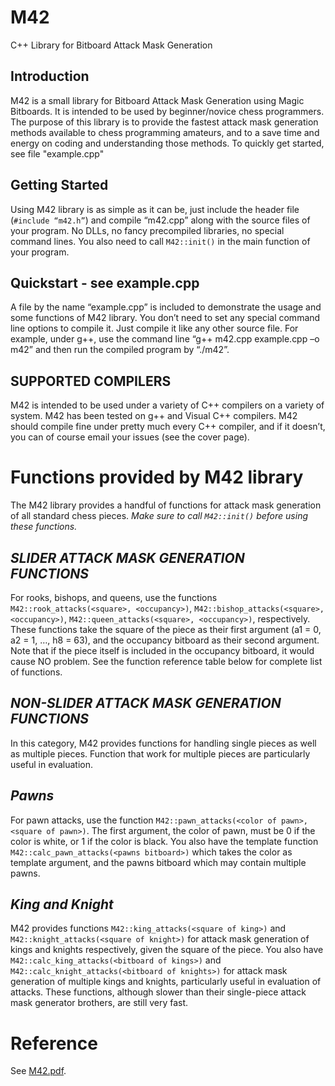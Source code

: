 # M42
C++ Library for Bitboard Attack Mask Generation

**Introduction**
---
M42 is a small library for Bitboard Attack Mask Generation using Magic Bitboards. It is intended to be used by beginner/novice chess programmers. The purpose of this library is to provide the fastest attack mask generation methods available to chess programming amateurs, and to a save time and energy on coding and understanding those methods. To quickly get started, see file "example.cpp"

**Getting Started**
---
Using M42 library is as simple as it can be, just include the header file (```#include “m42.h”```) and
compile “m42.cpp” along with the source files of your program. No DLLs, no fancy precompiled
libraries, no special command lines. You also need to call ```M42::init()``` in the main function of
your program.

**Quickstart - see example.cpp**
---
A file by the name “example.cpp” is included to demonstrate the usage and some functions of M42
library. You don’t need to set any special command line options to compile it. Just compile it like
any other source file. For example, under g++, use the command line “g++ m42.cpp example.cpp –o
m42” and then run the compiled program by “./m42”.

**SUPPORTED COMPILERS**
---
M42 is intended to be used under a variety of C++ compilers on a variety of system. M42 has been
tested on g++ and Visual C++ compilers. M42 should compile fine under pretty much every C++
compiler, and if it doesn’t, you can of course email your issues (see the cover page).

# Functions provided by M42 library

The M42 library provides a handful of functions for attack mask generation of all standard chess pieces. *Make sure to call ```M42::init()``` before using these functions.*

***SLIDER ATTACK MASK GENERATION FUNCTIONS***
---

For rooks, bishops, and queens, use the functions ```M42::rook_attacks(<square>,
<occupancy>)```, ```M42::bishop_attacks(<square>, <occupancy>)```,
```M42::queen_attacks(<square>, <occupancy>)```, respectively. These functions take the square
of the piece as their first argument (a1 = 0, a2 = 1, …, h8 = 63), and the occupancy bitboard as their
second argument. Note that if the piece itself is included in the occupancy bitboard, it would cause
NO problem. See the function reference table below for complete list of functions.
  
***NON-SLIDER ATTACK MASK GENERATION FUNCTIONS***
---
In this category, M42 provides functions for handling single pieces as well as multiple pieces.
Function that work for multiple pieces are particularly useful in evaluation.

***Pawns***
---
For pawn attacks, use the function ```M42::pawn_attacks(<color of pawn>, <square of
pawn>)```. The first argument, the color of pawn, must be 0 if the color is white, or 1 if the color is
black. You also have the template function ```M42::calc_pawn_attacks(<pawns bitboard>)```
which takes the color as template argument, and the pawns bitboard which may contain multiple
pawns.

***King and Knight***
---
M42 provides functions ```M42::king_attacks(<square of king>)``` and
```M42::knight_attacks(<square of knight>)``` for attack mask generation of kings and knights
respectively, given the square of the piece. You also have ```M42::calc_king_attacks(<bitboard
of kings>)``` and ```M42::calc_knight_attacks(<bitboard of knights>)``` for attack mask
generation of multiple kings and knights, particularly useful in evaluation of attacks. These
functions, although slower than their single-piece attack mask generator brothers, are still very fast.

# Reference
See [M42.pdf](https://sites.google.com/site/sydfhd/projects/m42/M42.pdf?attredirects=0&d=1).
